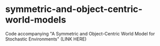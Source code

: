 # symmetric-and-object-centric-world-models
Code accompanying "A Symmetric and Object-Centric World Model for Stochastic Environments" (LINK HERE)
